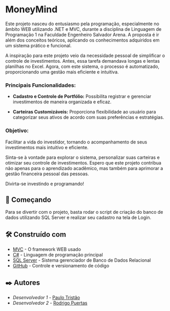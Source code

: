# MoneyMind

Este projeto nasceu do entusiasmo pela programação, especialmente no âmbito WEB utilizando .NET e MVC, durante a disciplina de Linguagem de Programação 1 na Faculdade Engenheiro Salvador Arena.
A proposta é ir além dos conceitos teóricos, aplicando os conhecimentos adquiridos em um sistema prático e funcional.

A inspiração para este projeto veio da necessidade pessoal de simplificar o controle de investimentos.
Antes, essa tarefa demandava longas e lentas planilhas no Excel. Agora, com este sistema, o processo é automatizado, proporcionando uma gestão mais eficiente e intuitiva.

### Principais Funcionalidades:

* **Cadastro e Controle de Portfólio:** Possibilita registrar e gerenciar investimentos de maneira organizada e eficaz.

* **Carteiras Customizáveis:** Proporciona flexibilidade ao usuário para categorizar seus ativos de acordo com suas preferências e estratégias.

### Objetivo:

Facilitar a vida do investidor, tornando o acompanhamento de seus investimentos mais intuitivo e eficiente.

Sinta-se à vontade para explorar o sistema, personalizar suas carteiras e otimizar seu controle de investimentos. 
Espero que este projeto contribua não apenas para o aprendizado acadêmico, mas também para aprimorar a gestão financeira pessoal das pessoas.

Divirta-se investindo e programando!
## 🚀 Começando

Para se divertir com o projeto, basta rodar o script de criação do banco de dados utilizando SQL Server e realizar seu cadastro na tela de Login.

## 🛠️ Construído com

* [MVC](https://dotnet.microsoft.com/pt-br/apps/aspnet/mvc#:~:text=O%20MVC%20%C3%A9%20um%20padr%C3%A3o,obter%20uma%20separa%C3%A7%C3%A3o%20das%20preocupa%C3%A7%C3%B5es.) - O framework WEB usado
* [C#](https://learn.microsoft.com/pt-br/dotnet/csharp/tour-of-csharp/) - Linguagem de programação principal
* [SQL Server](https://www.microsoft.com/pt-br/sql-server) - Sistema gerenciador de Banco de Dados Relacional
* [GitHub](https://github.com/) - Controle e versionamento de código

## ✒️ Autores

* *Desenvolvedor 1* - [Paulo Tristão](https://github.com/PauloTristao)
* *Desenvolvedor 2* - [Rodrigo Puertas](https://github.com/RodrigoPuertas)

